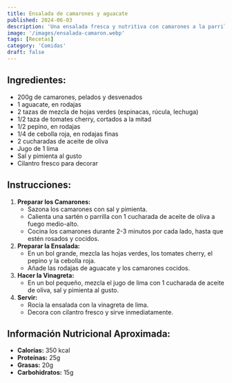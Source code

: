 ```yaml
---
title: Ensalada de camarones y aguacate
published: 2024-06-03
description: 'Una ensalada fresca y nutritiva con camarones a la parrilla, aguacate cremoso, y vegetales variados'
image: '/images/ensalada-camaron.webp'
tags: [Recetas]
category: 'Comidas'
draft: false 
---
```

## Ingredientes:
- 200g de camarones, pelados y desvenados
- 1 aguacate, en rodajas
- 2 tazas de mezcla de hojas verdes (espinacas, rúcula, lechuga)
- 1/2 taza de tomates cherry, cortados a la mitad
- 1/2 pepino, en rodajas
- 1/4 de cebolla roja, en rodajas finas
- 2 cucharadas de aceite de oliva
- Jugo de 1 lima
- Sal y pimienta al gusto
- Cilantro fresco para decorar
## Instrucciones:
1. **Preparar los Camarones:**
   - Sazona los camarones con sal y pimienta.
   - Calienta una sartén o parrilla con 1 cucharada de aceite de oliva a fuego medio-alto.
   - Cocina los camarones durante 2-3 minutos por cada lado, hasta que estén rosados y cocidos.
2. **Preparar la Ensalada:**
   - En un bol grande, mezcla las hojas verdes, los tomates cherry, el pepino y la cebolla roja.
   - Añade las rodajas de aguacate y los camarones cocidos.
3. **Hacer la Vinagreta:**
   - En un bol pequeño, mezcla el jugo de lima con 1 cucharada de aceite de oliva, sal y pimienta al gusto.
4. **Servir:**
   - Rocía la ensalada con la vinagreta de lima.
   - Decora con cilantro fresco y sirve inmediatamente.
## Información Nutricional Aproximada:
- **Calorías:** 350 kcal
- **Proteínas:** 25g
- **Grasas:** 20g
- **Carbohidratos:** 15g

